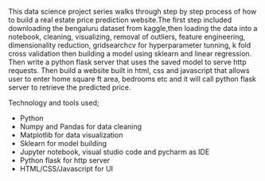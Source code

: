 This data science project series walks through step by step process of how to build a real estate price prediction website.The first step included downloading the bengaluru dataset from kaggle,then loading the data into a notebook, cleaning, visualizing, removal of outliers, feature engineering, dimensionality reduction, gridsearchcv for hyperparameter tunning, k fold cross validation then building a model using sklearn and linear regression. 
Then write a python flask server that uses the saved model to serve http requests. Then build a website built in html, css and javascript that allows user to enter home square ft area, bedrooms etc and it will call python flask server to retrieve the predicted price. 

Technology and tools used;

- Python
- Numpy and Pandas for data cleaning
- Matplotlib for data visualization
- Sklearn for model building
- Jupyter notebook, visual studio code and pycharm as IDE
- Python flask for http server
- HTML/CSS/Javascript for UI
